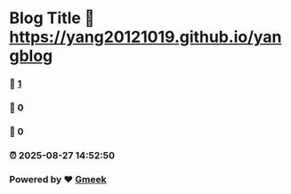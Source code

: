 # Blog Title :link: https://yang20121019.github.io/yangblog 
### :page_facing_up: [1](https://yang20121019.github.io/yangblog/tag.html) 
### :speech_balloon: 0 
### :hibiscus: 0 
### :alarm_clock: 2025-08-27 14:52:50 
### Powered by :heart: [Gmeek](https://github.com/Meekdai/Gmeek)
